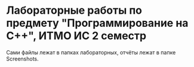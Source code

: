 # Лабораторные работы по предмету "Программирование на C++", ИТМО ИС 2 семестр

Сами файлы лежат в папках лабораторных, отчёты лежат в папке Screenshots.
